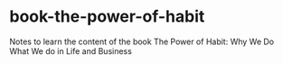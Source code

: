 # book-the-power-of-habit
Notes to learn the content of the book The Power of Habit: Why We Do What We do in Life and Business
